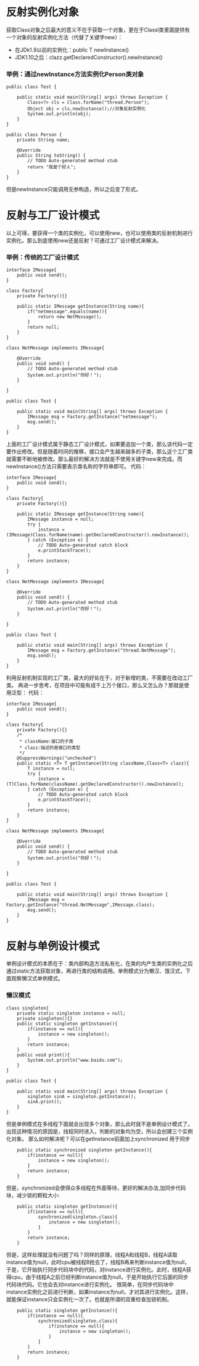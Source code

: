 # 反射实例化对象
获取Class对象之后最大的意义不在于获取一个对象，更在于Classl类里面提供有一个对象的反射实例化方法（代替了关键字new）：
- 在JDk1.9以前的实例化：public T newInstance()
- JDK1.10之后：clazz.getDeclaredConstructor().newInstance()

### 举例：通过newInstance方法实例化Person类对象

```
public class Test {
	
	public static void main(String[] args) throws Exception {
		Class<?> cls = Class.forName("thread.Person");
		Object obj = cls.newInstance();//对象反射实例化
		System.out.println(obj);
	}
}

public class Person {
	private String name;
	
	@Override
	public String toString() {
		// TODO Auto-generated method stub
		return "我是个好人";
	}
}
```
但是newInstance只能调用无参构造，所以之后变了形式。

# 反射与工厂设计模式
以上可得，要获得一个类的实例化，可以使用new，也可以使用类的反射机制进行实例化。那么到底使用new还是反射？可通过工厂设计模式来解决。
### 举例：传统的工厂设计模式

```
interface IMessage{
	public void send();
}

class Factory{
	private Factory(){}
	
	public static IMessage getInstance(String name){
		if("netmessage".equals(name)){
			return new NetMessage();
		}
		return null;
	}
}

class NetMessage implements IMessage{

	@Override
	public void send() {
		// TODO Auto-generated method stub
		System.out.println("你好！");
	}
	
}

public class Test {
	
	public static void main(String[] args) throws Exception {
		IMessage msg = Factory.getInstance("netmessage");
		msg.send();
	}
}
```
上面的工厂设计模式属于静态工厂设计模式，如果要追加一个类，那么该代码一定要作出修改。但是随着时间的推移，接口会产生越来越多的子类，那么这个工厂类就需要不断地被修改。那么最好的解决方法就是不使用关键字new来完成。而newInstance()方法只需要表示类名称的字符串即可。
代码：

```
interface IMessage{
	public void send();
}

class Factory{
	private Factory(){}
	
	public static IMessage getInstance(String name){
		IMessage instance = null;
		try {
			instance = (IMessage)Class.forName(name).getDeclaredConstructor().newInstance();
		} catch (Exception e) {
			// TODO Auto-generated catch block
			e.printStackTrace();
		}
		return instance;
	}
}

class NetMessage implements IMessage{

	@Override
	public void send() {
		// TODO Auto-generated method stub
		System.out.println("你好！");
	}
	
}

public class Test {
	
	public static void main(String[] args) throws Exception {
		IMessage msg = Factory.getInstance("thread.NetMessage");
		msg.send();
	}
}
```
利用反射机制实现的工厂类，最大的好处在于，对于新增的类，不需要在改动工厂类。
再进一步思考，在项目中可能有成千上万个接口，那么又怎么办？那就是使用泛型：
代码：

```
interface IMessage{
	public void send();
}

class Factory{
	private Factory(){}
	/*
	 * className:接口的子类
	 * clazz:描述的是接口的类型
	 */
	@SuppressWarnings("unchecked")
	public static <T> T getInstance(String className,Class<T> clazz){
		T instance = null;
		try {
			instance = (T)Class.forName(className).getDeclaredConstructor().newInstance();
		} catch (Exception e) {
			// TODO Auto-generated catch block
			e.printStackTrace();
		}
		return instance;
	}
}

class NetMessage implements IMessage{

	@Override
	public void send() {
		// TODO Auto-generated method stub
		System.out.println("你好！");
	}
	
}

public class Test {
	
	public static void main(String[] args) throws Exception {
		IMessage msg = Factory.getInstance("thread.NetMessage",IMessage.class);
		msg.send();
	}
}
```

# 反射与单例设计模式
单例设计模式的本质在于：类内部构造方法私有化，在类的内产生类的实例化之后通过static方法获取对象，再进行类的结构调用。单例模式分为懒汉、饿汉式，下面观察懒汉式单例模式。
### 懒汉模式

```
class singleton{
	private static singleton instance = null;
	private singleton(){}
	public static singleton getInstance(){
		if(instance == null){
			instance = new singleton();
		}
		return instance;
	}
	public void print(){
		System.out.println("www.baidu.com");
	}
}

public class Test {
	
	public static void main(String[] args) throws Exception {
		singleton sinA = singleton.getInstance();
		sinA.print();
	}
}

```
但是单例模式在多线程下面就会出现多个对象，那么此时就不是单例设计模式了。出现这种情况的原因是，线程同时进入，判断的对象均为空，所以会创建三个实例化对象。
那么如何解决呢？可以在getInstance前面加上synchronized 用于同步
```
	public static synchronized singleton getInstance(){
		if(instance == null){
			instance = new singleton();
		}
		return instance;
	}
```
但是，synchronized会使得众多线程在外面等待，更好的解决办法,加同步代码块，减少锁的颗粒大小:
```
	public static singleton getInstance(){
		if(instance == null){
        	synchronized(singleton.class){
				instance = new singleton();
            }
		}
		return instance;
	}
```
但是，这样处理就没有问题了吗？同样的原理，线程A和线程B，线程A读取instance值为null，此时cpu被线程B抢去了，线程B再来判断instance值为null，于是，它开始执行同步代码块中的代码，对instance进行实例化。此时，线程A获得cpu，由于线程A之前已经判断instance值为null，于是开始执行它后面的同步代码块代码。它也会去对instance进行实例化。
很简单，在同步代码块中instance实例化之前进行判断，如果instance为null，才对其进行实例化。这样，就能保证instance只会实例化一次了。也就是所谓的双重检查加锁机制。
```
	public static singleton getInstance(){
		if(instance == null){
        	synchronized(singleton.class){
            	if(instance == null){
					instance = new singleton();
                }
            }
		}
		return instance;
	}
```
